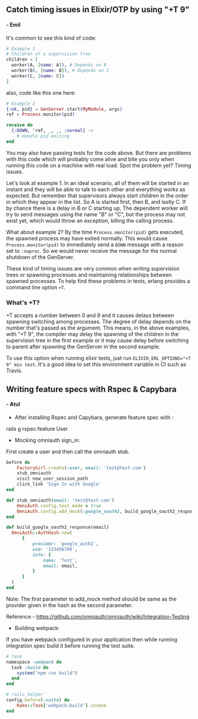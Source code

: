 ## Catch timing issues in Elixir/OTP by using "+T 9"

#### - Emil

It's common to see this kind of code:

```elixir
# Example 1
# Children of a supervision tree
children = [
  worker(A, [name: A]), # Depends on B
  worker(B), [name: B]), # Depends on C
  worker(C, [name: C])
]
```

also, code like this one here:

```elixir
# Example 2
{:ok, pid} = GenServer.start(MyModule, args)
ref = Process.monitor(pid)

receive do
  {:DOWN, ^ref, _, _, :normal} ->
    # Handle pid exiting
end
```

You may also have passing tests for the code above.
But there are problems with this code which will probably come alive and bite
you only when running this code on a machine with real load. Spot the problem
yet? Timing issues.

Let's look at example 1. In an ideal scenario, all of them will be started
in an instant and they will be able to talk to each other and everything
works as expected. But remember that supervisors always start children in the
order in which they appear in the list. So A is started first, then B, and lastly C.
If by chance there is a delay in B or C starting up, The dependent worker will
try to send messages using the name "B" or "C", but the process may not exist
yet, which would throw an exception, killing the calling process.

What about example 2? By the time `Process.monitor(pid)` gets executed, the
spawned process may have exited normally. This would cause `Process.monitor(pid)` to
immediately send a `DOWN` message with a reason set to `:noproc`. So
we would never receive the message for the normal shutdown of the GenServer.

These kind of timing issues are very common when writing supervision trees
or spawning processes and maintaining relationships between spawned processes.
To help find these problems in tests, erlang provides a command line option
`+T`.

### What's +T?

+T accepts a number between 0 and 9 and it causes delays between spawning
switching among processes. The degree of delay depends on the number that's
passed as the argument. This means, in the above examples, with "+T 9",
the compiler may delay the spawning of the children in the supervision tree
in the first example or it may cause delay before switching to parent
after spawning the GenServer in the second example.

To use this option when running elixir tests, just run `ELIXIR_ERL_OPTIONS="+T 9" mix test`.
It's a good idea to set this environment variable in CI such as Travis.


## Writing feature specs with Rspec & Capybara

#### - Atul

* After installing Rspec and Capybara, generate feature spec with :

rails g rspec:feature User

* Mocking omniauth sign_in:

First create a user and then call the omniauth stub.

```ruby
before do
	FactoryGirl.create(:user, email: 'test@test.com')
	stub_omniauth
	visit new_user_session_path
	click_link 'Sign In with Google'
end

def stub_omniauth(email: 'test@test.com')
	OmniAuth.config.test_mode = true
	OmniAuth.config.add_mock(:google_oauth2, build_google_oauth2_response(email))
end

def build_google_oauth2_response(email)
  OmniAuth::AuthHash.new(
      {
          provider: 'google_auth2',
          uid: '123456789',
          info: {
              name: 'Test',
              email: email,
          }
      }
  )
end
```

Note: The first parameter to add_mock method should be same as the provider given in the hash as the second parameter.

Reference - https://github.com/omniauth/omniauth/wiki/Integration-Testing

* Building webpack:

If you have webpack configured in your application then while running integration spec build it before running the test suite.

```ruby
# task
namespace :webpack do
  task :build do
    system("npm run build")
  end
end

# rails_helper
config.before(:suite) do
	Rake::Task['webpack:build'].invoke
end
```
